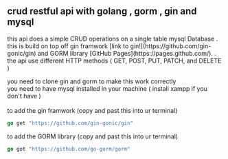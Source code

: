 <h2> crud restful api with golang , gorm , gin and mysql </h2>
this api does a simple CRUD operations on a single table mysql Database .<br>
this is build on top off gin framwork [link to gin!](https://github.com/gin-gonic/gin) and GORM  library [GitHub Pages](https://pages.github.com/). .<br> 
the api use different HTTP methods ( GET, POST, PUT, PATCH, and DELETE ) <br>

you need to clone gin and gorm to make this work correctly<br>
you need to have mysql installed in your machine ( install xampp if you don't have ) <br><br>
to add the gin framwork (copy and past this into ur terminal)
```Go
go get "https://github.com/gin-gonic/gin"
```
to add the GORM library (copy and past this into ur terminal)
```GO
go get "https://github.com/go-gorm/gorm"
```

